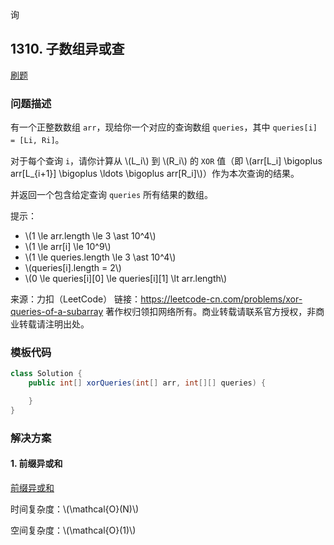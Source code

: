询<script src="https://cdn.bootcss.com/mathjax/2.7.7/MathJax.js?config=TeX-AMS-MML_HTMLorMML"></script>

## 1310. 子数组异或查

[刷题](qu1310/solu/Solution.java)

### 问题描述

有一个正整数数组 `arr`，现给你一个对应的查询数组 `queries`，其中 `queries[i] = [Li, Ri]`。

对于每个查询 `i`，请你计算从 \\(L_i\\) 到 \\(R_i\\) 的 `XOR` 值（即 \\(arr[L_i] \bigoplus arr[L_{i+1}] \bigoplus \ldots \bigoplus arr[R_i]\\)）作为本次查询的结果。

并返回一个包含给定查询 `queries` 所有结果的数组。

提示：

* \\(1 \le arr.length \le 3 \ast 10^4\\)
* \\(1 \le arr[i] \le 10^9\\)
* \\(1 \le queries.length \le 3 \ast 10^4\\)
* \\(queries[i].length = 2\\)
* \\(0 \le queries[i]\[0] \le queries[i]\[1] \lt arr.length\\)

来源：力扣（LeetCode）
链接：https://leetcode-cn.com/problems/xor-queries-of-a-subarray
著作权归领扣网络所有。商业转载请联系官方授权，非商业转载请注明出处。

### 模板代码

``` java
class Solution {
    public int[] xorQueries(int[] arr, int[][] queries) {

    }
}
```

### 解决方案

#### 1. 前缀异或和

[前缀异或和](qu1310/solu1/Solution.java)

时间复杂度：\\(\mathcal{O}(N)\\)

空间复杂度：\\(\mathcal{O}(1)\\)
